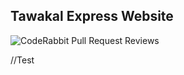 ## Tawakal Express Website

![CodeRabbit Pull Request Reviews](https://img.shields.io/coderabbit/prs/github/kelvinguchu/tawakal-express?utm_source=oss&utm_medium=github&utm_campaign=kelvinguchu%2Ftawakal-express&labelColor=171717&color=FF570A&link=https%3A%2F%2Fcoderabbit.ai&label=CodeRabbit+Reviews)

//Test